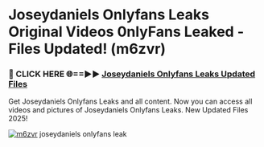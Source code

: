 # Joseydaniels Onlyfans Leaks Original Videos 0nlyFans Leaked - Files Updated! (m6zvr)

<h3>🔴 CLICK HERE 🌐==►► <a href="https://tinyurl.com/3hn5wdd3" rel="nofollow">Joseydaniels Onlyfans Leaks Updated Files</a></h3>

Get Joseydaniels Onlyfans Leaks and all content. Now you can access all videos and pictures of Joseydaniels Onlyfans Leaks. New Updated Files 2025!

[![m6zvr](https://i.imgur.com/4HnBqBT.gif)](https://tinyurl.com/3hn5wdd3)
joseydaniels onlyfans leak
